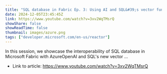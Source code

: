 ```yaml
---
title: "SQL database in Fabric Ep. 3: Using AI and SQL&#39;s vector functionality with SQL database in Fabric"
date: 2024-12-05T23:45:45Z
link: https://www.youtube.com/watch?v=3xv2WqTMsrQ
showShare: false
showReadTime: false
thumbnail: images/azure.png
tags: ["developer.microsoft.com/en-us/reactor"]
---
```

In this session, we showcase the interoperability of SQL database in Microsoft Fabric with AzureOpenAI and SQL's new vector ...

- Link to article: https://www.youtube.com/watch?v=3xv2WqTMsrQ